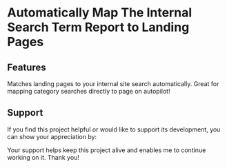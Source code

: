 # Automatically Map The Internal Search Term Report to Landing Pages

## Features
Matches landing pages to your internal site search automatically. 
Great for mapping category searches directly to page on autopilot!

## Support

If you find this project helpful or would like to support its development, you can show your appreciation by:

Your support helps keep this project alive and enables me to continue working on it. Thank you!